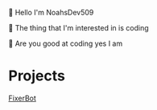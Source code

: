 👋 Hello I'm NoahsDev509

🤭 The thing that I'm interested in is coding

🤔 Are you good at coding yes I am

# Projects

<a href="https://github.com/NoahsDev509/FixerBot" target="_blank">FixerBot</a>
